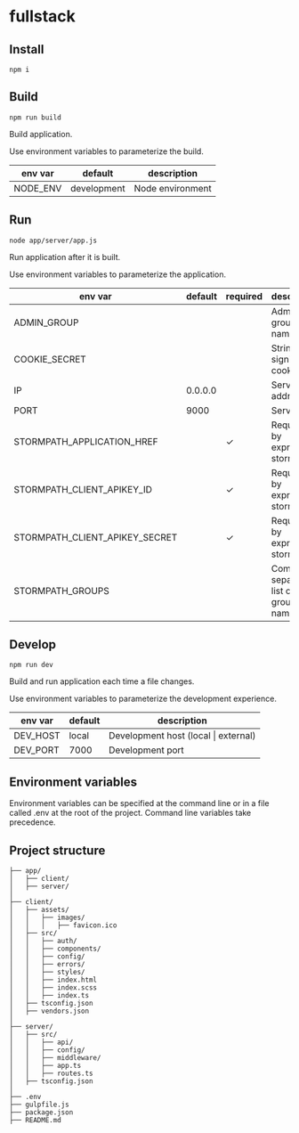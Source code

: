 # fullstack



## Install

`npm i`



## Build

`npm run build`

Build application.

Use environment variables to parameterize the build.

env var  | default     | description
-------- | ----------- | ----------------
NODE_ENV | development | Node environment



## Run

`node app/server/app.js`

Run application after it is built.

Use environment variables to parameterize the application.

env var                        | default | required | description
------------------------------ | ------- | -------- | -----------------------------------
ADMIN_GROUP                    |         |          | Admin group name
COOKIE_SECRET                  |         |          | String for signing cookies
IP                             | 0.0.0.0 |          | Server ip address
PORT                           | 9000    |          | Server port
STORMPATH_APPLICATION_HREF     |         | ✓        | Required by express-stormpath
STORMPATH_CLIENT_APIKEY_ID     |         | ✓        | Required by express-stormpath
STORMPATH_CLIENT_APIKEY_SECRET |         | ✓        | Required by express-stormpath
STORMPATH_GROUPS               |         |          | Comma-separated list of group names



## Develop

`npm run dev`

Build and run application each time a file changes.

Use environment variables to parameterize the development experience.

env var  | default     | description
-------- | ----------- | ----------------------------------------
DEV_HOST | local       | Development host (local &#124; external)
DEV_PORT | 7000        | Development port



## Environment variables

Environment variables can be specified at the command line or in a file called
.env at the root of the project. Command line variables take precedence.



## Project structure

```
├── app/
│   ├── client/
│   ├── server/
│
├── client/
│   ├── assets/
│   │   ├── images/
│   │   │   ├── favicon.ico
│   ├── src/
│   │   ├── auth/
│   │   ├── components/
│   │   ├── config/
│   │   ├── errors/
│   │   ├── styles/
│   │   ├── index.html
│   │   ├── index.scss
│   │   ├── index.ts
│   ├── tsconfig.json
│   ├── vendors.json
│
├── server/
│   ├── src/
│   │   ├── api/
│   │   ├── config/
│   │   ├── middleware/
│   │   ├── app.ts
│   │   ├── routes.ts
│   ├── tsconfig.json
│
├── .env
├── gulpfile.js
├── package.json
├── README.md

```
